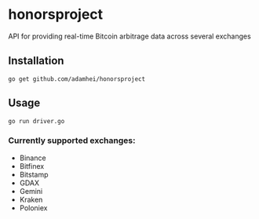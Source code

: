 # honorsproject
API for providing real-time Bitcoin arbitrage data across several exchanges

## Installation
`go get github.com/adamhei/honorsproject`

## Usage
`go run driver.go`

### Currently supported exchanges:
- Binance
- Bitfinex
- Bitstamp
- GDAX
- Gemini
- Kraken
- Poloniex
